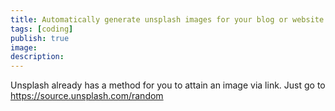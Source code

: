 ```yaml
---
title: Automatically generate unsplash images for your blog or website
tags: [coding]
publish: true
image: 
description: 
---
```


Unsplash already has a method for you to attain an image via link. Just go to https://source.unsplash.com/random

